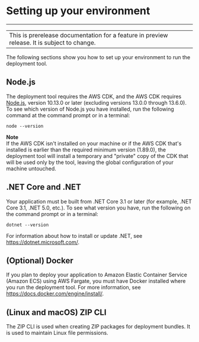 # Setting up your environment<a name="deployment-tool-setup-env"></a>


****  

|  | 
| --- |
| This is prerelease documentation for a feature in preview release\. It is subject to change\. | 

The following sections show you how to set up your environment to run the deployment tool\.

## Node\.js<a name="deployment-tool-setup-node"></a>

The deployment tool requires the AWS CDK, and the AWS CDK requires [Node\.js](https://nodejs.org/en/download/), version 10\.13\.0 or later \(excluding versions 13\.0\.0 through 13\.6\.0\)\. To see which version of Node\.js you have installed, run the following command at the command prompt or in a terminal:

```
node --version
```

**Note**  
If the AWS CDK isn't installed on your machine or if the AWS CDK that's installed is earlier than the required minimum version \(1\.89\.0\), the deployment tool will install a temporary and "private" copy of the CDK that will be used only by the tool, leaving the global configuration of your machine untouched\.

## \.NET Core and \.NET<a name="deployment-tool-setup-env-dotnet"></a>

Your application must be built from \.NET Core 3\.1 or later \(for example, \.NET Core 3\.1, \.NET 5\.0, etc\.\)\. To see what version you have, run the following on the command prompt or in a terminal:

```
dotnet --version
```

For information about how to install or update \.NET, see [https://dotnet\.microsoft\.com/](https://dotnet.microsoft.com/)\.

## \(Optional\) Docker<a name="deployment-tool-setup-env-docker"></a>

If you plan to deploy your application to Amazon Elastic Container Service \(Amazon ECS\) using AWS Fargate, you must have Docker installed where you run the deployment tool\. For more information, see [https://docs\.docker\.com/engine/install/](https://docs.docker.com/engine/install/)\.

## \(Linux and macOS\) ZIP CLI<a name="deployment-tool-setup-env-zip"></a>

The ZIP CLI is used when creating ZIP packages for deployment bundles\. It is used to maintain Linux file permissions\.